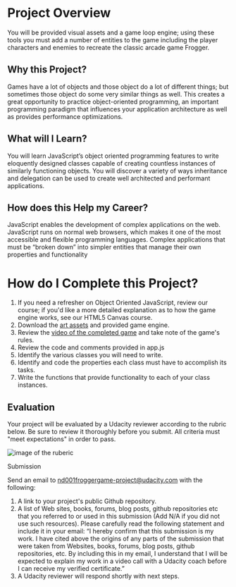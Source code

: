 # Project Overview

You will be provided visual assets and a game loop engine; using these tools you must add a number of entities to the game including the player characters and enemies to recreate the classic arcade game Frogger.

## Why this Project?

Games have a lot of objects and those object do a lot of different things; but sometimes those object do some very similar things as well. This creates a great opportunity to practice object-oriented programming, an important programming paradigm that influences your application architecture as well as provides performance optimizations.

## What will I Learn?

You will learn JavaScript’s object oriented programming features to write eloquently designed classes capable of creating countless instances of similarly functioning objects. You will discover a variety of ways inheritance and delegation can be used to create well architected and performant applications.

## How does this Help my Career?

JavaScript enables the development of complex applications on the web.
JavaScript runs on normal web browsers, which makes it one of the most accessible and flexible programming languages.
Complex applications that must be “broken down” into simpler entities that manage their own properties and functionality

# How do I Complete this Project?

1. If you need a refresher on Object Oriented JavaScript, review our course; if you'd like a more detailed explanation as to how the game engine works, see our HTML5 Canvas course.
2. Download the [art assets](https://github.com/udacity/frontend-nanodegree-arcade-game) and provided game engine.
3. Review the [video of the completed game](https://www.youtube.com/watch?v=p2JhGrrwLuQ&feature=youtu.be) and take note of the game's rules.
4. Review the code and comments provided in app.js
5. Identify the various classes you will need to write.
6. Identify and code the properties each class must have to accomplish its tasks.
7. Write the functions that provide functionality to each of your class instances.

## Evaluation

Your project will be evaluated by a Udacity reviewer according to the rubric below. Be sure to review it thoroughly before you submit. All criteria must "meet expectations" in order to pass.

![image of the ruberic](http://i.imgur.com/3GmG55k.png)

Submission

Send an email to nd001froggergame-project@udacity.com with the following: 

1. A link to your project's public Github repository.
2. A list of Web sites, books, forums, blog posts, github repositories etc that you referred to or used in this submission (Add N/A if you did not use such resources). 
Please carefully read the following statement and include it in your email: 
“I hereby confirm that this submission is my work. I have cited above the origins of any parts of the submission that were taken from Websites, books, forums, blog posts, github repositories, etc. By including this in my email, I understand that I will be expected to explain my work in a video call with a Udacity coach before I can receive my verified certificate.”
3. A Udacity reviewer will respond shortly with next steps.